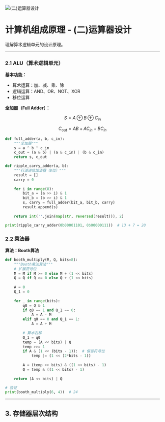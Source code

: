 ![(二)运算器设计](https://via.placeholder.com/800x200?text=ALU+Design)

# 计算机组成原理 - (二)运算器设计

理解算术逻辑单元的设计原理。

---


### 2.1 ALU（算术逻辑单元）

**基本功能：**
- 算术运算：加、减、乘、除
- 逻辑运算：AND、OR、NOT、XOR
- 移位运算

**全加器（Full Adder）：**

$$
S = A \oplus B \oplus C_{in}
$$

$$
C_{out} = AB + AC_{in} + BC_{in}
$$

```python
def full_adder(a, b, c_in):
    """全加器"""
    s = a ^ b ^ c_in
    c_out = (a & b) | (a & c_in) | (b & c_in)
    return s, c_out

def ripple_carry_adder(a, b):
    """行波进位加法器（8位）"""
    result = []
    carry = 0
    
    for i in range(8):
        bit_a = (a >> i) & 1
        bit_b = (b >> i) & 1
        s, carry = full_adder(bit_a, bit_b, carry)
        result.append(s)
    
    return int(''.join(map(str, reversed(result))), 2)

print(ripple_carry_adder(0b00001101, 0b00000111))  # 13 + 7 = 20
```

### 2.2 乘法器

**算法：Booth算法**

```python
def booth_multiply(M, Q, bits=8):
    """Booth乘法算法"""
    # 扩展符号位
    M = M if M >= 0 else M + (1 << bits)
    Q = Q if Q >= 0 else Q + (1 << bits)
    
    A = 0
    Q_1 = 0
    
    for _ in range(bits):
        q0 = Q & 1
        if q0 == 1 and Q_1 == 0:
            A = A - M
        elif q0 == 0 and Q_1 == 1:
            A = A + M
        
        # 算术右移
        Q_1 = q0
        temp = (A << bits) | Q
        temp >>= 1
        if A & (1 << (bits - 1)):  # 保留符号位
            temp |= (1 << (2*bits - 1))
        
        A = (temp >> bits) & ((1 << bits) - 1)
        Q = temp & ((1 << bits) - 1)
    
    return (A << bits) | Q

# 验证
print(booth_multiply(6, 4))  # 24
```

---

## 3. 存储器层次结构